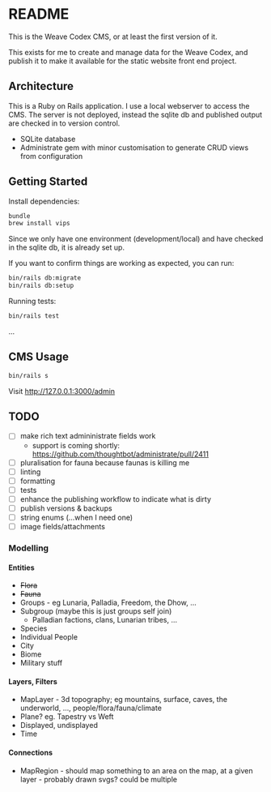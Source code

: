 # README

This is the Weave Codex CMS, or at least the first version of it.

This exists for me to create and manage data for the Weave Codex, and publish it to make it available for the static website front end project.

## Architecture

This is a Ruby on Rails application. I use a local webserver to access the CMS. The server is not deployed, instead the sqlite db and published output are checked in to version control.

* SQLite database
* Administrate gem with minor customisation to generate CRUD views from configuration

## Getting Started

Install dependencies:

```sh
bundle
brew install vips
```

Since we only have one environment (development/local) and have checked in the sqlite db, it is already set up. 

If you want to confirm things are working as expected, you can run:

```sh
bin/rails db:migrate
bin/rails db:setup
```

Running tests:

```sh
bin/rails test
```

...

## CMS Usage

```sh
bin/rails s
```

Visit http://127.0.0.1:3000/admin

## TODO

- [ ] make rich text admininistrate fields work
  * support is coming shortly: https://github.com/thoughtbot/administrate/pull/2411
- [ ] pluralisation for fauna because faunas is killing me
- [ ] linting
- [ ] formatting
- [ ] tests
- [ ] enhance the publishing workflow to indicate what is dirty
- [ ] publish versions & backups
- [ ] string enums (...when I need one)
- [ ] image fields/attachments

### Modelling

#### Entities

* ~~Flora~~
* ~~Fauna~~
* Groups - eg Lunaria, Palladia, Freedom, the Dhow, ...
* Subgroup (maybe this is just groups self join)
  * Palladian factions, clans, Lunarian tribes, ...
* Species
* Individual People
* City
* Biome
* Military stuff

#### Layers, Filters

* MapLayer - 3d topography; eg mountains, surface, caves, the underworld, ..., people/flora/fauna/climate
* Plane? eg. Tapestry vs Weft
* Displayed, undisplayed
* Time

#### Connections

* MapRegion - should map something to an area on the map, at a given layer - probably drawn svgs? could be multiple
